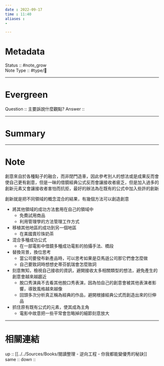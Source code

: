 ```yaml
---
date : 2022-09-17
time : 11:40
aliases :
- 

---
```


# Metadata
Status :: #note_grow <br>
Note Type :: #type/📘 <br>

---
# Evergreen
Question :: 主要訴說什麼觀點?
Answer :: 


---

# Summary


---

# Note
創意來自於各種點子的融合，而非閉門造車，因此參考別人的想法或是成果反而會使自己更有創意，但是一昧的借鏡經典公式反而會讓接收者疲乏，但是加入過多的創新元素又會讓接收者害怕而抗拒，最好的辦法為在既有的公式中加入些許的創新

創新就是把不同領域的概念混合的結果，有幾個方法可以創造創意
- 將其他領域的成功方法套用在自己的領域中
	- 免費試用商品
	- 利用管理學的方法管理工作方式
- 移植其他地區的成功到另一個地區
	- 在美國賣珍珠奶茶
- 混合多種成功公式
	- 在一部電影中借鏡多種成功電影的拍攝手法、橋段
- 替換背景，換位思考
	- 當公司要發布新產品時，可以思考如果是亞馬遜公司那它們會怎麼做
	- 自己要致詞時想想史蒂芬凱瑞會怎麼致詞
- 刻意無知，檢視自己接收的資訊，避開接收太多相關類型的想法，避免產生的創意會越來越趨近
	- 脫口秀演員不去看其他脫口秀表演，因為怕自己的創意會被其他表演者影響，導致風格越來越像
	- 回頭多次分析真正稱為經典的作品，避開根據經典公式而創造出來的衍伸品
- 抓住原有既有公式的元素，使其成為主角
	- 電影中故意把一些平常會忽略掉的細節刻意放大

---

# 相關連結

up :: [[../../Sources/Books/閱讀整理 - 逆向工程 - 你我都能變優秀的秘訣]]
same :: 
down :: 


